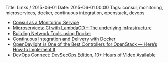Title: Links / 2015-06-01
Date: 2015-06-01 00:00
Tags: consul, monitoring, microservices, docker, continuous integration, openstack, devops

- [Consul as a Monitoring Service](https://speakerdeck.com/sethvargo/consul-as-a-monitoring-service)
- [Microservices: CI with LambdaCD – The underlying infrastructure](http://dev.otto.de/2015/06/01/microservices-ci-with-lambdacd-the-underlying-infrastructure-13/)
- [Building Network Tools using Docker](http://networkstatic.net/building-network-tools-using-docker/)
- [Continuous Integration and Delivery with Docker](http://blog.codeship.com/continuous-integration-and-delivery-with-docker/)
- [OpenDaylight is One of the Best Controllers for OpenStack — Here’s How to Implement It](http://thenewstack.io/opendaylight-is-one-of-the-best-controllers-for-openstack-heres-how-to-implement-it/)
- [DevOps Connect: DevSecOps Edition, 10+ Hours of Video Available](http://www.sonatype.org/nexus/2015/06/01/devops-connect-devsecops-edition-10-hours-of-video-available/)
